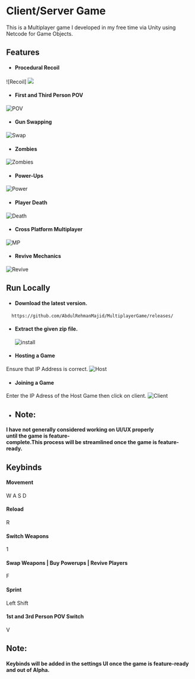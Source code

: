 # Client/Server Game

This is a Multiplayer game I developed in my free time via Unity using Netcode for Game Objects.




  

## Features

- #### Procedural Recoil
![Recoil] <img src="https://s3.gifyu.com/images/b2A50.gif">
- #### First and Third Person POV
![POV](https://s3.gifyu.com/images/b2A5R.gif)
- #### Gun Swapping
![Swap](https://s3.gifyu.com/images/b2A5j.gif)
- #### Zombies 
![Zombies](https://s3.gifyu.com/images/b2A58.gif)
- #### Power-Ups
![Power](https://s3.gifyu.com/images/b2A5i.gif)
- #### Player Death
![Death](https://s3.gifyu.com/images/b2A56.gif)
- #### Cross Platform Multiplayer
![MP](https://s3.gifyu.com/images/b2A5g.gif)
- #### Revive Mechanics
![Revive](https://s3.gifyu.com/images/b2A5C.gif)






## Run Locally

- #### Download the latest version.

```
  https://github.com/AbdulRehmanMajid/MultiplayerGame/releases/
```

- #### Extract the given zip file.


  ![install](https://s3.gifyu.com/images/b2A1V.gif)


- #### Hosting a Game
Ensure that IP Address is correct.
![Host](https://s3.gifyu.com/images/b2A1a.gif)


- #### Joining a Game
Enter the IP Adress of the Host Game then click on client.
![Client](https://s3.gifyu.com/images/b2A1Z.gif)

- ## Note:
#### I have not generally considered working on UI/UX properly until the game is feature-complete.This process will be streamlined once the game is feature-ready.


## Keybinds

#### Movement

W A S D
#### Reload
R
#### Switch Weapons
1
#### Swap Weapons | Buy Powerups | Revive Players
F
#### Sprint
Left Shift
#### 1st and 3rd Person POV Switch

V

## Note:
#### Keybinds will be added in the settings UI once the game is feature-ready and out of Alpha.
